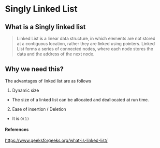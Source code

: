 # Singly Linked List
## What is a Singly linked list
> Linked List is a linear data structure, in which elements are not stored at a contiguous location, rather they are linked using pointers. Linked List forms a series of connected nodes, where each node stores the data and the address of the next node.

## Why we need this?
The advantages of linked list are as follows
1. Dynamic size
- The size of a linked list can be allocated and deallocated at run time.
2. Ease of insertion / Deletion
- It is `O(1)`

#### References
https://www.geeksforgeeks.org/what-is-linked-list/